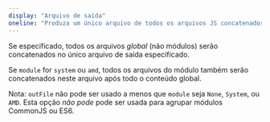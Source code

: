 ```yaml
---
display: "Arquivo de saída"
oneline: "Produza um único arquivo de todos os arquivos JS concatenados"
---
```


Se especificado, todos os arquivos _global_ (não módulos) serão concatenados no único arquivo de saída especificado.

Se `module` for `system` ou `amd`, todos os arquivos do módulo também serão concatenados neste arquivo após todo o conteúdo global.

Nota: `outFile` não pode ser usado a menos que `module` seja `None`, `System`, ou `AMD`.
Esta opção _não pode_ pode ser usada para agrupar módulos CommonJS ou ES6.
